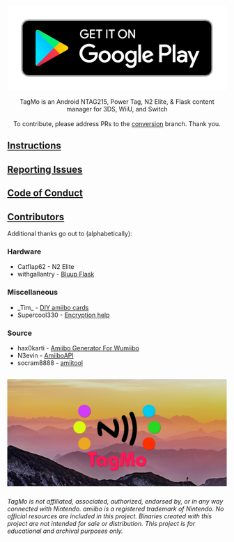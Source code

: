 <p align="center">
  <a href="https://play.google.com/store/apps/details?id=com.hiddenramblings.tagmo.eightbit"><img src="https://github.com/HiddenRamblings/TagMo/raw/master/assets/google-play-badge.png" /></a>
</p>

<p align="center">
TagMo is an Android NTAG215, Power Tag, N2 Elite, & Flask content manager for 3DS, WiiU, and Switch
<br /><br />
To contribute, please address PRs to the <a href="https://github.com/HiddenRamblings/TagMo/tree/conversion">conversion</a> branch. Thank you.
<br />
<p align="center">

## [Instructions](https://tagmo.gitlab.io/)

## [Reporting Issues](https://github.com/HiddenRamblings/TagMo/wiki#reporting-issues)

## [Code of Conduct](https://github.com/HiddenRamblings/TagMo/blob/master/CODE_OF_CONDUCT.md)

## [Contributors](https://github.com/HiddenRamblings/TagMo/graphs/contributors)

Additional thanks go out to (alphabetically):

### Hardware
* Catflap62 - N2 Elite
* withgallantry - [Bluup Flask](https://www.bluuplabs.com/flask/)

### Miscellaneous
* \_Tim\_ - [DIY amiibo cards](https://gbatemp.net/threads/diy-amiibo-cards.406978/)
* Supercool330 - [Encryption help](https://gbatemp.net/search/2757547/)

### Source
* hax0karti - [Amiibo Generator For Wumiibo](https://github.com/hax0kartik/amiibo-generator)
* N3evin - [AmiiboAPI](https://github.com/N3evin/AmiiboAPI)
* socram8888 - [amiitool](https://github.com/socram8888/amiitool)

##
![TagMo Logo](assets/tagmo_feature.png)
###
*TagMo is not affiliated, associated, authorized, endorsed by, or in any way connected with Nintendo. amiibo is a registered trademark of Nintendo. No official resources are included in this project. Binaries created with this project are not intended for sale or distribution. This project is for educational and archival purposes only.*
